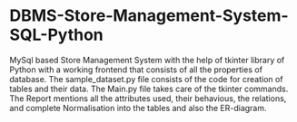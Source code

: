 # DBMS-Store-Management-System-SQL-Python

MySql based Store Management System with the help of tkinter library of Python with a working frontend that consists of all the properties of database.
The sample_dataset.py file consists of the code for creation of tables and their data.
The Main.py file takes care of the tkinter commands.
The Report mentions all the attributes used, their behavious, the relations, and complete Normalisation into the tables and also the ER-diagram.

